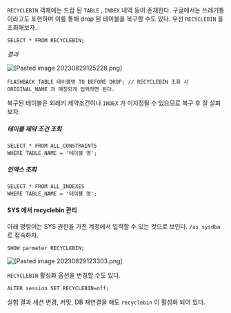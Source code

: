 
`RECYCLEBIN` 객체에는 드랍 된 `TABLE` , `INDEX` 내역 등이 존재한다. 구글에서는 쓰레기통이라고도 표현하며 이를 통해 drop 된 테이블을 복구할 수도 있다. 우선 `RECYCLEBIN` 을 조회해보자.


```
SELECT * FROM RECYCLEBIN;
```


*결과*

![[Pasted image 20230829125228.png]](https://github.com/JxxHxxx/TIL_2023/blob/master/SQL%20%EC%B2%AB%EA%B1%B8%EC%9D%8C/%EB%8D%94%20%ED%95%99%EC%8A%B5%ED%95%98%EA%B8%B0/Pasted%20image%2020230829125228.png)


```
FLASHBACK TABLE 테이블명 TO BEFORE DROP; // RECYCLEBIN 조회 시 ORIGINAL_NAME 과 매칭되게 입력하면 된다. 
```


복구된 테이블은 외래키 제약조건이나 `INDEX` 가 미지정될 수 있으므로 복구 후 잘 살펴보자. 

##### 테이블 제약 조건 조회

```
SELECT * FROM ALL_CONSTRAINTS
WHERE TABLE_NAME = '테이블 명';
```


##### 인덱스 조회

```
SELECT * FROM ALL_INDEXES 
WHERE TABLE_NAME = '테이블 명';
```


#### SYS 에서 recyclebin 관리

아래 명령어는 SYS 권한을 가진 계정에서 입력할 수 있는 것으로 보인다. `/as sysdba` 로 접속하자.


```
SHOW parmeter RECYCLEBIN;
```


![[Pasted image 20230829123303.png]](https://github.com/JxxHxxx/TIL_2023/blob/master/SQL%20%EC%B2%AB%EA%B1%B8%EC%9D%8C/%EB%8D%94%20%ED%95%99%EC%8A%B5%ED%95%98%EA%B8%B0/Pasted%20image%2020230829123303.png)


`RECYCLEBIN` 활성화 옵션을 변경할 수도 있다.

```
ALTER session SET RECYCLEBIN=off;
```


실험 결과 세션 변경, 커밋, DB 재연결을 해도 `recyclebin` 이 활성화 되어 있다.

